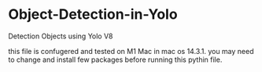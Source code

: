# Object-Detection-in-Yolo
Detection Objects using Yolo V8

this file is confugered and tested on M1 Mac in mac os 14.3.1. 
you may need to change and install few packages before running this pythin file. 
